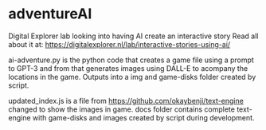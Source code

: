 # adventureAI
Digital Explorer lab looking into having AI create an interactive story
Read all about it at: https://digitalexplorer.nl/lab/interactive-stories-using-ai/

ai-adventure.py is the python code that creates a game file using a prompt to GPT-3 and from that generates images using DALL-E to acompany the locations in the game. Outputs into a img and game-disks folder created by script. 

updated_index.js is a file from https://github.com/okaybenji/text-engine changed to show the images in game. docs folder contains complete text-engine with game-disks and images created by script during development.
